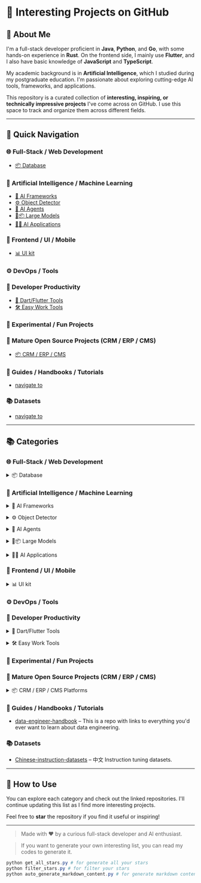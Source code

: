 # 🚀 Interesting Projects on GitHub

## 👋 About Me

I'm a full-stack developer proficient in **Java**, **Python**, and **Go**, with some hands-on experience in **Rust**. On the frontend side, I mainly use **Flutter**, and I also have basic knowledge of **JavaScript** and **TypeScript**.

My academic background is in **Artificial Intelligence**, which I studied during my postgraduate education. I'm passionate about exploring cutting-edge AI tools, frameworks, and applications.

This repository is a curated collection of **interesting, inspiring, or technically impressive projects** I've come across on GitHub. I use this space to track and organize them across different fields.

---

## 🔗 Quick Navigation

### 🌐 Full-Stack / Web Development
- [📦 Database](#database)
### 🤖 Artificial Intelligence / Machine Learning
- [🧱 AI Frameworks](#ai-frameworks)
- [⚙️ Object Detector](#object-detector)
- [🧠 AI Agents](#ai-agents)
- [🧠📦 Large Models](#large-models)
- [🤖📱 AI Applications](#ai-applications)
### 📱 Frontend / UI / Mobile
- [📊 UI kit](#ui)
### ⚙️ DevOps / Tools
### 🧰 Developer Productivity
- [🦋 Dart/Flutter Tools](#dart-tools)
- [🛠️ Easy Work Tools](#easy-work-tools)
### 🧪 Experimental / Fun Projects
### 🏢 Mature Open Source Projects (CRM / ERP / CMS)
- [📦 CRM / ERP / CMS](#crm--erp--cms)
### 📘 Guides / Handbooks / Tutorials
- [navigate to](#books)
### 📚 Datasets
- [navigate to](#datasets)

---

## 📚 Categories

### 🌐 Full-Stack / Web Development

<!-- - Java Web Frameworks (e.g., Spring Boot, backend scaffolds)
- Python Web Tools (e.g., FastAPI, Flask extensions)
- Go Web Projects (e.g., Gin, Fiber starters)
- Full-stack Boilerplates (Java + Vue, Go + React, etc.) -->
<a name="database"></a>
<details>
  <summary>📦 Database</summary>

  - [kuzu](https://github.com/kuzudb/kuzu) - Embedded property graph database built for speed. Vector search and full-text search built in. Implements Cypher.

</details>

### 🤖 Artificial Intelligence / Machine Learning

<!-- - Model Implementations (e.g., YOLO, LLMs, Transformers)
- AI Frameworks and Libraries (e.g., PyTorch, Hugging Face, ONNX)
- Prompt Engineering / AI Agents (LangChain, AutoGPT, etc.)
- Research Projects and Papers with Code -->


<a name="ai-frameworks"></a>
<details>
  <summary>🧱 AI Frameworks</summary>

  - [MNN](https://github.com/alibaba/MNN) – MNN is a blazing fast, lightweight deep learning framework, battle-tested by business-critical use cases in Alibaba.
  - [hub](https://github.com/ultralytics/hub) - Ultralytics HUB tutorials and support

</details>

<a name="object-detector"></a>
<details>
  <summary>⚙️ Object Detector</summary>

  - [D-FINE](https://github.com/Peterande/D-FINE) – D-FINE is a powerful real-time object detector that redefines the bounding box regression task in DETRs as Fine-grained Distribution Refinement (FDR) and introduces Global Optimal Localization Self-Distillation (GO-LSD), achieving outstanding performance without introducing additional inference and training costs.
  - [Rex-Thinker](https://github.com/IDEA-Research/Rex-Thinker) – Rex-Thinker: Grounded Object Refering via Chain-of-Thought Reasoning.

</details>

<a name="ai-agents"></a>
<details>
  <summary>🧠 AI Agents</summary>

  - [gemini-cli](https://github.com/google-gemini/gemini-cli) – An open-source AI agent that brings the power of Gemini directly into your terminal.
  - [n8n](https://github.com/n8n-io/n8n) - Fair-code workflow automation platform with native AI capabilities. Combine visual building with custom code, self-host or cloud, 400+ integrations.
  - [openai-cs-agents-demo](https://github.com/openai/openai-cs-agents-demo) - Demo of a customer service use case implemented with the OpenAI Agents SDK
  - [agents-towards-production](https://github.com/NirDiamant/agents-towards-production) - This repository delivers end-to-end, code-first tutorials covering every layer of production-grade GenAI agents, guiding you from spark to scale with proven patterns and reusable blueprints for real-world launches.

</details>

<a name="large-models"></a>
<details>
  <summary>🧠📦 Large Models</summary>

  - [KnowCoder](https://github.com/ICT-GoKnow/KnowCoder) – Official Repo of paper "KnowCoder: Coding Structured Knowledge into LLMs for Universal Information Extraction". In the paper, we propose KnowCoder, the most powerful large language model so far for universal information extraction.
  - [OmniGen2](https://github.com/VectorSpaceLab/OmniGen2) - OmniGen2: Exploration to Advanced Multimodal Generation.
  - [vjepa2](https://github.com/facebookresearch/vjepa2) - PyTorch code and models for VJEPA2 self-supervised learning from video.
  - [ChartMimic](https://github.com/ChartMimic/ChartMimic) - [ICLR 2025] ChartMimic: Evaluating LMM’s Cross-Modal Reasoning Capability via Chart-to-Code Generation
  - [Self-Forcing](https://github.com/guandeh17/Self-Forcing) - Self Forcing trains autoregressive video diffusion models by simulating the inference process during training, performing autoregressive rollout with KV caching. It resolves the train-test distribution mismatch and enables real-time, streaming video generation on a single RTX 4090 while matching the quality of state-of-the-art diffusion models.
  - [Zhongjing](https://github.com/SupritYoung/Zhongjing) - A Chinese medical ChatGPT based on LLaMa, training from large-scale pretrain corpus and multi-turn dialogue dataset.

</details>

<a name="ai-applications"></a>
<details>
  <summary>🤖📱 AI Applications</summary>

  - [VideoChat](https://github.com/Henry-23/VideoChat) – 实时语音交互数字人，支持端到端语音方案（GLM-4-Voice - THG）和级联方案（ASR-LLM-TTS-THG）。可自定义形象与音色，无须训练，支持音色克隆，首包延迟低至3s。Real-time voice interactive digital human, supporting end-to-end voice solutions (GLM-4-Voice - THG) and cascaded solutions (ASR-LLM-TTS-THG). Customizable appearance and voice, supporting voice cloning, with initial package delay as low as 3s.
  - [echomimic_v2](https://github.com/antgroup/echomimic_v2) - [CVPR 2025] EchoMimicV2: Towards Striking, Simplified, and Semi-Body Human Animation
  - [Ultralight-Digital-Human](https://github.com/anliyuan/Ultralight-Digital-Human) - 一个超轻量级、可以在移动端实时运行的数字人模型
  - [DH_live](https://github.com/kleinlee/DH_live) - 每个人都能用的数字人
  - [LiveTalking](https://github.com/lipku/LiveTalking) - Real time interactive streaming digital human
  - [bisheng](https://github.com/dataelement/bisheng) - BISHENG is an open LLM devops platform for next generation Enterprise AI applications. Powerful and comprehensive features include: GenAI workflow, RAG, Agent, Unified model management, Evaluation, SFT, Dataset Management, Enterprise-level System Management, Observability and more.
  - [Comfyui_HeyGem](https://github.com/billwuhao/Comfyui_HeyGem) - HeyGem Digital Human Node for ComfyUI.

</details>

### 📱 Frontend / UI / Mobile

<!-- - Flutter Widgets and Libraries
- UI Frameworks (React, Vue, Svelte)
- Design Systems / UI Kits / Animations -->

<a name="ui"></a>
<details>
  <summary>📊 UI kit</summary>

  - [fluentui-system-icons](https://github.com/microsoft/fluentui-system-icons) – Fluent System Icons are a collection of familiar, friendly and modern icons from Microsoft.
  - [thermion](https://github.com/nmfisher/thermion) - 3D rendering toolkit for Dart and/or Flutter

</details>


### ⚙️ DevOps / Tools

<!-- - CI/CD Templates (GitHub Actions, Docker Compose)
- Developer Tools (linters, formatters, CLI utilities)
- Containerization / Deployment Repos -->

### 🧰 Developer Productivity

<!-- - Terminal Tools / CLI Applications
- VS Code Extensions / IDE Enhancements
- Documentation Tools (e.g., Docusaurus, mkdocs) -->
<a name="dart-tools"></a>
<details>
  <summary>🦋 Dart/Flutter Tools</summary>

  - [layerlens](https://github.com/polina-c/layerlens) – Keep your code well structured.

</details>

<a name="easy-work-tools"></a>
<details>
  <summary>🛠️ Easy Work Tools</summary>

  - [mermaid](https://github.com/mermaid-js/mermaid) – Generation of diagrams like flowcharts or sequence diagrams from text in a similar manner as markdown.

</details>

### 🧪 Experimental / Fun Projects

<!-- - Creative or Side Projects
- Game Development and Visual Demos
- Rust Playgrounds and Systems Projects -->


### 🏢 Mature Open Source Projects (CRM / ERP / CMS)

<!-- - Fully-featured open-source systems
- CRM / ERP platforms
- CMS and headless CMS
- Low-code / no-code builders -->

<a name="crm--erp--cms"></a>
<details>
  <summary>📦 CRM / ERP / CMS Platforms</summary>

  - [twenty](https://github.com/twentyhq/twenty) – Building a modern alternative to Salesforce, powered by the community.

</details>

<a name="books"></a>
### 📘 Guides / Handbooks / Tutorials
- [data-engineer-handbook](https://github.com/DataExpert-io/data-engineer-handbook) – This is a repo with links to everything you'd ever want to learn about data engineering.

<a name="datasets"></a>
### 📚 Datasets
- [Chinese-instruction-datasets](https://github.com/xv44586/Chinese-instruction-datasets) – 中文 Instruction tuning datasets.

---

## 📝 How to Use

You can explore each category and check out the linked repositories. I'll continue updating this list as I find more interesting projects.

Feel free to **star** the repository if you find it useful or inspiring!

---

> Made with ❤️ by a curious full-stack developer and AI enthusiast.

> If you want to generate your own interesting list, you can read my codes to generate it.
```powershell
python get_all_stars.py # for generate all your stars
python filter_stars.py # for filter your stars
python auto_generate_markdown_content.py # for generate markdown content
```


